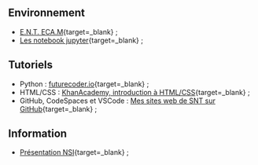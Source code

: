 ## Environnement

- [E.N.T. ECA.M](https://ec-morlaix.github.io/info/){target=_blank} ;
- [Les notebook jupyter](https://ericecmorlaix.github.io/adn-Tutoriel_lab_si/IDE/notebook/){target=_blank} ;

## Tutoriels

- Python : [futurecoder.io](https://fr.futurecoder.io){target=_blank} ;
- HTML/CSS : [KhanAcademy, introduction à HTML/CSS](https://fr.khanacademy.org/computing/computer-programming/html-css){target=_blank} ;
- GitHub, CodeSpaces et VSCode : [Mes sites web de SNT sur GitHub](../github){target=_blank} ;


## Information

- [Présentation NSI](http://si.lycee.ecmorlaix.fr/nsi){target=_blank} ;

<!-- 

## [GitHub et VSC](https://ericecmorlaix.github.io/adn-Tutoriel_lab_si/IDE/GitHub/){target=_blank}

## 



 -->
